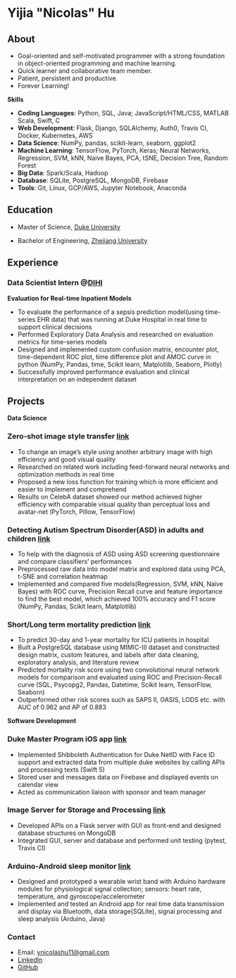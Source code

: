 
# Yijia "Nicolas" Hu

## About  
- Goal-oriented and self-motivated programmer with a strong foundation in object-oriented programming and machine learning. 
- Quick learner and collaborative team member.
- Patient, persistent and productive. 
- Forever Learning! 


**Skills**   
- **Coding Languages**: Python, SQL, Java; JavaScript/HTML/CSS, MATLAB Scala, Swift, C 
- **Web Development**: Flask, Django, SQLAlchemy, Auth0, Travis CI, Docker, Kubernetes, AWS 
- **Data Science**: NumPy, pandas, scikit-learn, seaborn, ggplot2
- **Machine Learning**: TensorFlow, PyTorch, Keras; Neural Networks, Regression, SVM, kNN, Naive Bayes, PCA, tSNE, Decision Tree, Random Forest 
- **Big Data**: Spark/Scala, Hadoop
- **Database**: SQLite, PostgreSQL, MongoDB, Firebase
- **Tools**: Git, Linux, GCP/AWS, Jupyter Notebook, Anaconda

<!-- Hive -->
<!-- - data analysis: powerBI, Tableau, Advanced MS Excel (macros, index, conditional list, arrays, pivots, lookups)--> 
<!-- - business: a/b test --> 
<!-- Data analysis, data wranggling, data preprocessing, data modeling,
 data visualization --> 

## Education 
-  Master of Science, [Duke University](https://duke.edu/)

-  Bachelor of Engineering, [Zhejiang University](https://www.zju.edu.cn/english/) 

## Experience 
### Data Scientist Intern @[DIHI](https://dihi.org/)

**Evaluation for Real-time Inpatient Models** 
- To evaluate the performance of a sepsis prediction model(using time-series EHR data) that was running at Duke Hospital in real time to support clinical decisions
- Performed Exploratory Data Analysis and researched on evaluation metrics for time-series models
- Designed and implemented custom confusion matrix, encounter plot, time-dependent ROC plot, time difference plot and AMOC curve in python (NumPy, Pandas, time, Scikit learn, Matplotlib, Seaborn, Plotly)
- Successfully improved performance evaluation and clinical interpretation on an independent dataset

## Projects


**Data Science**

### Zero-shot image style transfer [link](https://github.com/NicolasHu11/Zero-Shot-Image-Style-Transfer)
- To change an image’s style using another arbitrary image with high efficiency and good visual quality
- Researched on related work including feed-forward neural networks and optimization methods in real time
- Proposed a new loss function for training which is more efficient and easier to implement and comprehend
- Results on CelebA dataset showed our method achieved higher efficiency with comparable visual quality
than perceptual loss and avatar-net (PyTorch, Pillow, TensorFlow)

### Detecting Autism Spectrum Disorder(ASD) in adults and children [link](https://github.com/NicolasHu11/ASD-Detection)
- To help with the diagnosis of ASD using ASD screening questionnaire and compare classifiers’ performances
- Preprocessed raw data into model matrix and explored data using PCA, t-SNE and correlation heatmap
- Implemented and compared five models(Regression, SVM, kNN, Naïve Bayes) with ROC curve, Precision Recall curve and feature importance to find the best model, which achieved 100% accuracy and F1 score (NumPy, Pandas, Scikit learn, Matplotlib)

### Short/Long term mortality prediction [link](https://github.com/NicolasHu11/Short-Long-Term-Mortality-Prediction)
- To predict 30-day and 1-year mortality for ICU patients in hospital
- Built a PostgreSQL database using MIMIC-III dataset and constructed design matrix, custom features, and labels after data cleaning, exploratory analysis, and literature review
- Predicted mortality risk score using two convolutional neural network models for comparison and evaluated using ROC and Precision-Recall curve (SQL, Psycopg2, Pandas, Datetime, Scikit learn, TensorFlow, Seaborn)
- Outperformed other risk scores such as SAPS II, OASIS, LODS etc. with AUC of 0.962 and AP of 0.883   

**Software Development**

### Duke Master Program iOS app [link](https://github.com/NicolasHu11/Duke-Masters-iOS-app)
- Implemented Shibboleth Authentication for Duke NetID with Face ID support and extracted data from multiple duke websites by calling APIs and processing texts (Swift 5)
- Stored user and messages data on Firebase and displayed events on calendar view
- Acted as communication liaison with sponsor and team manager


### Image Server for Storage and Processing [link](https://github.com/NicolasHu11/BME547Final)

- Developed APIs on a Flask server with GUI as front-end and designed database structures on MongoDB
- Integrated GUI, server and database and performed unit testing (pytest, Travis CI)

### Arduino-Android sleep monitor [link](https://github.com/NicolasHu11/Arduino-Sleep-Monitor)
- Designed and prototyped a wearable wrist band with Arduino hardware modules for physiological signal
collection; sensors: heart rate, temperature, and gyroscope/accelerometer
- Implemented and tested an Android app for real time data transmission and display via Bluetooth, data
storage(SQLite), signal processing and sleep analysis (Arduino, Java)

### Contact 
- Email: ynicolashu11@gmail.com
- [LinkedIn](https://www.linkedin.com/in/yijia-hu/)
- [GitHub](https://github.com/NicolasHu11)

